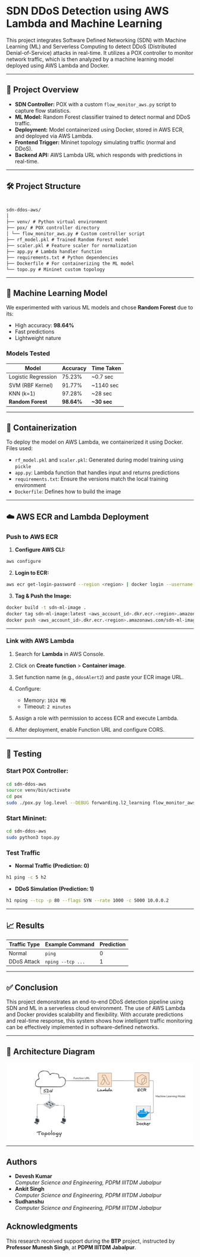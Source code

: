 # SDN DDoS Detection using AWS Lambda and Machine Learning

This project integrates Software Defined Networking (SDN) with Machine Learning (ML) and Serverless Computing to detect DDoS (Distributed Denial-of-Service) attacks in real-time. It utilizes a POX controller to monitor network traffic, which is then analyzed by a machine learning model deployed using AWS Lambda and Docker.

---

## 🚀 Project Overview

- **SDN Controller:** POX with a custom `flow_monitor_aws.py` script to capture flow statistics.
- **ML Model:** Random Forest classifier trained to detect normal and DDoS traffic.
- **Deployment:** Model containerized using Docker, stored in AWS ECR, and deployed via AWS Lambda.
- **Frontend Trigger:** Mininet topology simulating traffic (normal and DDoS).
- **Backend API:** AWS Lambda URL which responds with predictions in real-time.

---

## 🛠️ Project Structure

```

sdn-ddos-aws/
│
├── venv/ # Python virtual environment
├── pox/ # POX controller directory
│ └── flow_monitor_aws.py # Custom controller script
├── rf_model.pkl # Trained Random Forest model
├── scaler.pkl # Feature scaler for normalization
├── app.py # Lambda handler function
├── requirements.txt # Python dependencies
├── Dockerfile # For containerizing the ML model
└── topo.py # Mininet custom topology

```

---

## 🧠 Machine Learning Model

We experimented with various ML models and chose **Random Forest** due to its:

- High accuracy: **98.64%**
- Fast predictions
- Lightweight nature

### Models Tested

| Model               | Accuracy   | Time Taken  |
| ------------------- | ---------- | ----------- |
| Logistic Regression | 75.23%     | ~0.7 sec    |
| SVM (RBF Kernel)    | 91.77%     | ~1140 sec   |
| KNN (k=1)           | 97.28%     | ~28 sec     |
| **Random Forest**   | **98.64%** | **~30 sec** |

---

## 🐳 Containerization

To deploy the model on AWS Lambda, we containerized it using Docker.
Files used:

- `rf_model.pkl` and `scaler.pkl`: Generated during model training using `pickle`
- `app.py`: Lambda function that handles input and returns predictions
- `requirements.txt`: Ensure the versions match the local training environment
- `Dockerfile`: Defines how to build the image

---

## ☁️ AWS ECR and Lambda Deployment

### Push to AWS ECR

1. **Configure AWS CLI:**

```bash
aws configure
```

2. **Login to ECR:**

```bash
aws ecr get-login-password --region <region> | docker login --username AWS --password-stdin <aws_account_id>.dkr.ecr.<region>.amazonaws.com
```

3. **Tag & Push the Image:**

```bash
docker build -t sdn-ml-image .
docker tag sdn-ml-image:latest <aws_account_id>.dkr.ecr.<region>.amazonaws.com/sdn-ml-image
docker push <aws_account_id>.dkr.ecr.<region>.amazonaws.com/sdn-ml-image
```

---

### Link with AWS Lambda

1. Search for **Lambda** in AWS Console.
2. Click on **Create function** > **Container image**.
3. Set function name (e.g., `ddosAlert2`) and paste your ECR image URL.
4. Configure:

   - Memory: `1024 MB`
   - Timeout: `2 minutes`

5. Assign a role with permission to access ECR and execute Lambda.
6. After deployment, enable Function URL and configure CORS.

---

## 🧪 Testing

### Start POX Controller:

```bash
cd sdn-ddos-aws
source venv/bin/activate
cd pox
sudo ./pox.py log.level --DEBUG forwarding.l2_learning flow_monitor_aws
```

### Start Mininet:

```bash
cd sdn-ddos-aws
sudo python3 topo.py
```

### Test Traffic

- **Normal Traffic (Prediction: 0)**

```bash
h1 ping -c 5 h2
```

- **DDoS Simulation (Prediction: 1)**

```bash
h1 nping --tcp -p 80 --flags SYN --rate 1000 -c 5000 10.0.0.2
```

---

## 📈 Results

| Traffic Type | Example Command   | Prediction |
| ------------ | ----------------- | ---------- |
| Normal       | `ping`            | 0          |
| DDoS Attack  | `nping --tcp ...` | 1          |

---

## ✅ Conclusion

This project demonstrates an end-to-end DDoS detection pipeline using SDN and ML in a serverless cloud environment. The use of AWS Lambda and Docker provides scalability and flexibility. With accurate predictions and real-time response, this system shows how intelligent traffic monitoring can be effectively implemented in software-defined networks.

---

## 📸 Architecture Diagram

![Architecture Diagram](https://github.com/deveshanurag/serverless-computing-sdn-/blob/main/architecutre.png)

---

## Authors

- **Devesh Kumar**  
  _Computer Science and Engineering, PDPM IIITDM Jabalpur_
- **Ankit Singh**  
  _Computer Science and Engineering, PDPM IIITDM Jabalpur_
- **Sudhanshu**  
  _Computer Science and Engineering, PDPM IIITDM Jabalpur_

## Acknowledgments

This research received support during the **BTP** project, instructed by **Professor Munesh Singh**, at **PDPM IIITDM Jabalpur**.
